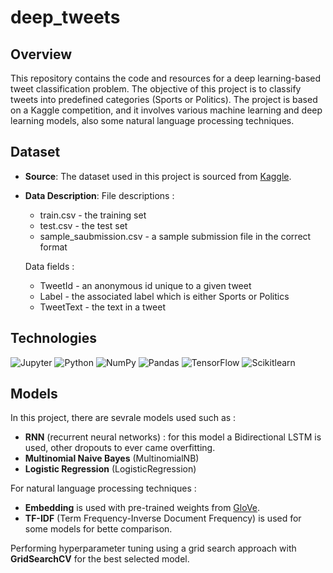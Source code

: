 # deep_tweets

## Overview

This repository contains the code and resources for a deep learning-based tweet classification problem. The objective of this project is to classify tweets into predefined categories (Sports or Politics). The project is based on a Kaggle competition, and it involves various machine learning and deep learning models, also some natural language processing techniques.

## Dataset

- **Source**: The dataset used in this project is sourced from [Kaggle](https://www.kaggle.com/competitions/deeptweets/data).

- **Data Description**:
  File descriptions :
  - train.csv - the training set
  - test.csv - the test set
  - sample_saubmission.csv - a sample submission file in the correct format
  
  Data fields :
  - TweetId - an anonymous id unique to a given tweet
  - Label - the associated label which is either Sports or Politics
  - TweetText - the text in a tweet

## Technologies
![Jupyter](https://img.shields.io/badge/Jupyter-F37626.svg?style=for-the-badge&logo=Jupyter&logoColor=white)
![Python](https://img.shields.io/badge/Python-3776AB.svg?style=for-the-badge&logo=Python&logoColor=white)
![NumPy](https://img.shields.io/badge/NumPy-013243.svg?style=for-the-badge&logo=NumPy&logoColor=white)
![Pandas](https://img.shields.io/badge/pandas-150458.svg?style=for-the-badge&logo=pandas&logoColor=white)
![TensorFlow](https://img.shields.io/badge/TensorFlow-FF6F00.svg?style=for-the-badge&logo=TensorFlow&logoColor=white)
![Scikitlearn](https://img.shields.io/badge/scikitlearn-F7931E.svg?style=for-the-badge&logo=scikit-learn&logoColor=white)



## Models

In this project, there are sevrale models used such as :
- **RNN** (recurrent neural networks) : for this model a Bidirectional LSTM is used, other dropouts to ever came overfitting.
- **Multinomial Naive Bayes** (MultinomialNB)
- **Logistic Regression** (LogisticRegression)


For natural language processing techniques :
- **Embedding** is used with pre-trained weights from [GloVe](https://nlp.stanford.edu/projects/glove/).
- **TF-IDF**  (Term Frequency-Inverse Document Frequency) is used for some models for bette comparison.

Performing hyperparameter tuning using a grid search approach with **GridSearchCV** for the best selected model.
